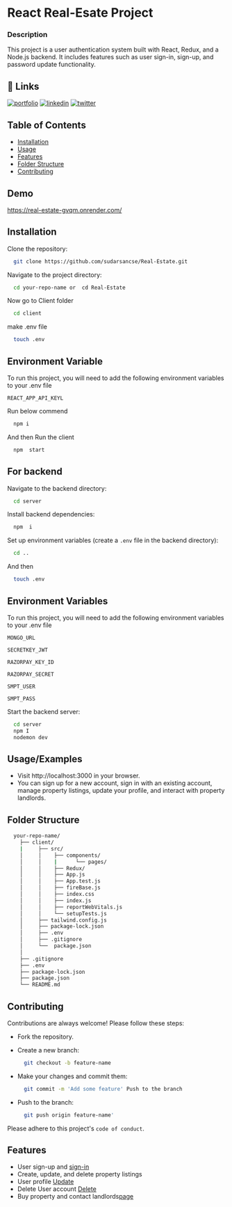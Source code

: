 
# React Real-Esate Project
### Description

This project is a user authentication system built with React, Redux, and a Node.js backend. It includes features such as user sign-in, sign-up, and password update functionality.

## 🔗 Links
[![portfolio](https://img.shields.io/badge/my_portfolio-000?style=for-the-badge&logo=ko-fi&logoColor=white)](https://sudarsancse.github.io/Portfolio/)
[![linkedin](https://img.shields.io/badge/linkedin-0A66C2?style=for-the-badge&logo=linkedin&logoColor=white)](https://www.linkedin.com/in/sudarsan-sarkar-a59b2825a)
[![twitter](https://img.shields.io/badge/twitter-1DA1F2?style=for-the-badge&logo=twitter&logoColor=white)](https://twitter.com/)


## Table of Contents

 - [Installation]()
 - [Usage]()
 - [Features]()
 - [Folder Structure]()
 - [Contributing]()

 
## Demo

https://real-estate-gvqm.onrender.com/



## Installation

Clone the repository:

```bash
  git clone https://github.com/sudarsancse/Real-Estate.git
```
Navigate to the project directory:

```bash
  cd your-repo-name or  cd Real-Estate
```
Now go to Client folder

```bash
  cd client
```
make  .env file
```bash
  touch .env
```

## Environment Variable

To run this project, you will need to add the following environment variables to your .env file

`REACT_APP_API_KEYL`

Run below commend

```bash
  npm i
```
And then Run the client

```bash
  npm  start
```
## For backend
Navigate to the backend directory:
```bash
  cd server
```
Install backend dependencies:

```bash
  npm  i
```
Set up environment variables (create a `.env` file in the backend directory):

```bash
  cd .. 
```
And then
```bash
  touch .env
```


## Environment Variables

To run this project, you will need to add the following environment variables to your .env file

`MONGO_URL`

`SECRETKEY_JWT`

`RAZORPAY_KEY_ID`

`RAZORPAY_SECRET`

`SMPT_USER`

`SMPT_PASS`


Start the backend server:

```bash
  cd server
  npm I 
  nodemon dev
```
## Usage/Examples

- Visit http://localhost:3000 in your browser.
- You can sign up for a new account, sign in with an existing account, manage property listings, update your profile, and interact with property landlords.


## Folder Structure
```bash
  your-repo-name/
    ├── client/
    |     ├── src/
    │     │    ├── components/
    │     │    |      └── pages/
    │     │    ├── Redux/
    │     │    ├── App.js 
    │     │    ├── App.test.js
    │     │    ├── fireBase.js
    │     │    ├── index.css
    │     │    ├── index.js
    │     │    ├── reportWebVitals.js
    │     │    └── setupTests.js
    │     ├── tailwind.config.js
    │     ├── package-lock.json
    │     ├── .env
    │     ├── .gitignore
    │     └──  package.json
    │     
    ├── .gitignore     
    ├── .env
    ├── package-lock.json
    ├── package.json
    └── README.md

```
## Contributing

Contributions are always welcome! Please follow these steps:

- Fork the repository.

- Create a new branch:

    ```bash
      git checkout -b feature-name
    ```
- Make your changes and commit them:

    ```bash
      git commit -m 'Add some feature' Push to the branch
    ```
- Push to the branch:

    ```bash
      git push origin feature-name' 
    ```

Please adhere to this project's `code of conduct`.


## Features

 - User sign-up and [sign-in](https://real-estate-gvqm.onrender.com/sign-in)
 - Create, update, and delete property listings
 - User profile [Update](https://real-estate-gvqm.onrender.com/sign-in)
 - Delete User account [Delete](https://real-estate-gvqm.onrender.com/sign-in)
 - Buy property and contact landlords[page](https://real-estate-gvqm.onrender.com/)
